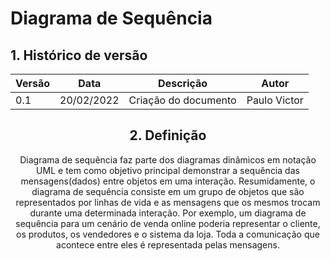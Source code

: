 # Diagrama de Sequência

## 1. Histórico de versão

<center>

| Versão | Data       | Descrição            | Autor        |
| ------ | ---------- | -------------------- | ------------ |
| 0.1    | 20/02/2022 | Criação do documento | Paulo Victor |

## 2. Definição

Diagrama de sequência faz parte dos diagramas dinâmicos em notação UML e tem como objetivo principal demonstrar a sequência das mensagens(dados) entre objetos em uma interação. Resumidamente, o diagrama de sequência consiste em um grupo de objetos que são representados por linhas de vida e as mensagens que os mesmos trocam durante uma determinada interação. Por exemplo, um diagrama de sequência para um cenário de venda online poderia representar o cliente, os produtos, os vendedores e o sistema da loja. Toda a comunicação que acontece entre eles é representada pelas mensagens.
